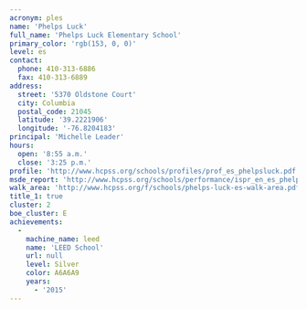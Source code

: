 ```yaml
---
acronym: ples
name: 'Phelps Luck'
full_name: 'Phelps Luck Elementary School'
primary_color: 'rgb(153, 0, 0)'
level: es
contact:
  phone: 410-313-6886
  fax: 410-313-6889
address:
  street: '5370 Oldstone Court'
  city: Columbia
  postal_code: 21045
  latitude: '39.2221906'
  longitude: '-76.8204183'
principal: 'Michelle Leader'
hours:
  open: '8:55 a.m.'
  close: '3:25 p.m.'
profile: 'http://www.hcpss.org/schools/profiles/prof_es_phelpsluck.pdf'
msde_report: 'http://www.hcpss.org/schools/performance/ispr_en_es_phelpsluck.pdf'
walk_area: 'http://www.hcpss.org/f/schools/phelps-luck-es-walk-area.pdf'
title_1: true
cluster: 2
boe_cluster: E
achievements:
  -
    machine_name: leed
    name: 'LEED School'
    url: null
    level: Silver
    color: A6A6A9
    years:
      - '2015'
---
```

